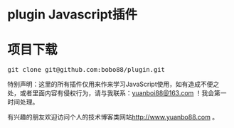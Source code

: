 # plugin Javascript插件

<h1>项目下载</h1>
<pre>git clone git@github.com:bobo88/plugin.git</pre>

特别声明：这里的所有插件仅用来作来学习JavaScript使用，如有造成不便之处，或者里面内容有侵权行为，请与我联系：yuanboi88@163.com ！我会第一时间处理。

有兴趣的朋友欢迎访问个人的技术博客类网站<a href="http://www.yuanbo88.com">http://www.yuanbo88.com</a> 。
